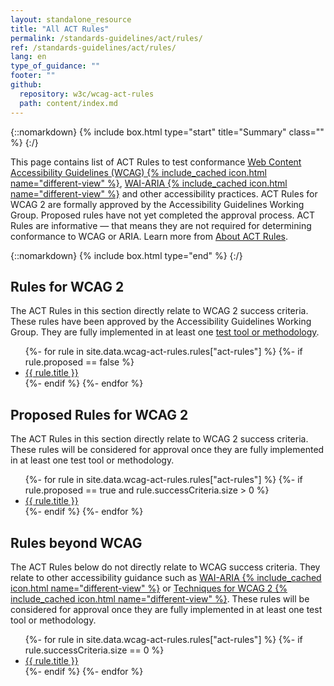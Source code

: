 ```yaml
---
layout: standalone_resource
title: "All ACT Rules"
permalink: /standards-guidelines/act/rules/
ref: /standards-guidelines/act/rules/
lang: en
type_of_guidance: ""
footer: ""
github:
  repository: w3c/wcag-act-rules
  path: content/index.md
---
```


{::nomarkdown}
{% include box.html type="start" title="Summary" class="" %}
{:/}

This page contains list of ACT Rules to test conformance [Web Content Accessibility Guidelines (WCAG) {% include_cached icon.html name="different-view" %}](https://www.w3.org/WAI/standards-guidelines/wcag/), [WAI-ARIA {% include_cached icon.html name="different-view" %}](https://www.w3.org/WAI/ARIA/) and other accessibility practices.  ACT Rules for WCAG 2 are formally approved by the Accessibility Guidelines Working Group. Proposed rules have not yet completed the approval process. ACT Rules are informative — that means they are not required for determining conformance to WCAG or ARIA. Learn more from [About ACT Rules](/standards-guidelines/act/rules/about/).

{::nomarkdown}
{% include box.html type="end" %}
{:/}

## Rules for WCAG 2

The ACT Rules in this section directly relate to WCAG 2 success criteria. These rules have been approved by the Accessibility Guidelines Working Group. They are fully implemented in at least one [test tool or methodology](../implementations/).

<ul>
{%- for rule in site.data.wcag-act-rules.rules["act-rules"] %}
  {%- if rule.proposed == false %}
    <li><a href="{{ rule.permalink | relative_url }}">{{ rule.title }}</a></li>
  {%- endif %}
{%- endfor %}
</ul>

## Proposed Rules for WCAG 2

The ACT Rules in this section directly relate to WCAG 2 success criteria. These rules will be considered for approval once they are fully implemented in at least one test tool or methodology.

<ul>
{%- for rule in site.data.wcag-act-rules.rules["act-rules"] %}
  {%- if rule.proposed == true and rule.successCriteria.size > 0 %}
    <li><a href="{{ rule.permalink | relative_url }}">{{ rule.title }}</a></li>
  {%- endif %}
{%- endfor %}
</ul>

## Rules beyond WCAG

The ACT Rules below do not directly relate to WCAG success criteria. They relate to other accessibility guidance such as [WAI-ARIA {% include_cached icon.html name="different-view" %}](https://www.w3.org/TR/wai-aria/) or [Techniques for WCAG 2 {% include_cached icon.html name="different-view" %}](https://www.w3.org/WAI/WCAG21/Techniques/). These rules will be considered for approval once they are fully implemented in at least one test tool or methodology.

<ul>
{%- for rule in site.data.wcag-act-rules.rules["act-rules"] %}
  {%- if rule.successCriteria.size == 0 %}
    <li><a href="{{ rule.permalink | relative_url }}">{{ rule.title }}</a></li>
  {%- endif %}
{%- endfor %}
</ul>
